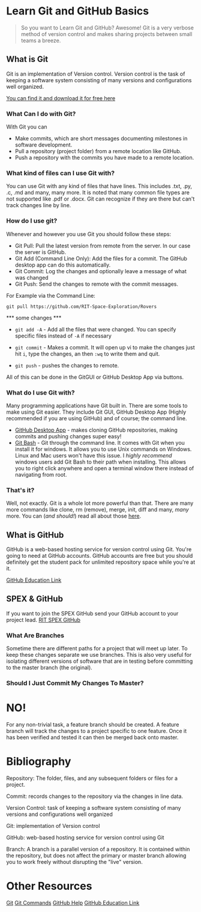 # Learn Git and GitHub Basics

> So you want to Learn Git and GitHub? Awesome! Git is a very verbose method of version control and makes sharing projects between small teams a breeze. 

## What is Git 

Git is an implementation of Version control. Version control is the task of keeping a software system consisting of many versions and configurations well organized. 

[You can find it and download it for free here](https://git-scm.com/)

### What Can I do with Git?
With Git you can
- Make commits, which are short messages documenting milestones in software development. 
- Pull a repository (project folder) from a remote location like GitHub.
- Push a repository with the commits you have made to a remote location.

### What kind of files can I use Git with?
You can use Git with any kind of files that have lines. This includes .txt, .py, .c, .md and many, many more. It is noted that many common file types are not supported like .pdf or .docx. Git can recognize if they are there but can't track changes line by line.

### How do I use git?
Whenever and however you use Git you should follow these steps:

- Git Pull: Pull the latest version from remote from the server. In our case the server is GitHub.
- Git Add (Command Line Only): Add the files for a commit. The GitHub desktop app can do this automatically.
- Git Commit: Log the changes and optionally leave a message of what was changed
- Git Push: Send the changes to remote with the commit messages. 

For Example via the Command Line:

`git pull https://github.com/RIT-Space-Exploration/Rovers` 

*** some changes ***

- `git add -A` - Add all the files that were changed. You can specify specific files instead of `-A` if necessary

- `git commit` - Makes a commit. It will open up vi to make the changes just hit `i`, type the changes, an then `:wq` to write them and quit. 

- `git push` - pushes the changes to remote.

All of this can be done in the GitGUI or GitHub Desktop App via buttons.

### What do I use Git with?
Many programming applications have Git built in. There are some tools to make using Git easier. They include Git GUI, GitHub Desktop App (Highly recommended if you are using GitHub) and of course; the command line. 

- [GitHub Desktop App](https://desktop.github.com/) - makes cloning GitHub repositories, making commits and pushing changes super easy!
- [Git Bash](https://git-scm.com/) - Git through the command line. It comes with Git when you install it for windows. It allows you to use Unix commands on Windows. Linux and Mac users won't have this issue. I *highly recommend* windows users add Git Bash to their path when installing. This allows you to right click anywhere and open a terminal window there instead of navigating from root.

### That's it?
Well, not exactly. Git is a whole lot more powerful than that. There are many more commands like clone, rm (remove), merge, init, diff and many, *many* more. You can (*and should!*) read all about those [here](https://confluence.atlassian.com/bitbucketserver/basic-git-commands-776639767.html).

## What is GitHub
GitHub is a web-based hosting service for version control using Git. You're going to need at GitHub accounts. GitHub accounts are free but you should definitely get the student pack for unlimited repository space while you're at it. 

[GitHub Education Link](https://education.github.com/pack)


## SPEX & GitHub
If you want to join the SPEX GitHub send your GitHub account to your project lead. 
[RIT SPEX GitHub](https://github.com/RIT-Space-Exploration/)

### What Are Branches
Sometime there are different paths for a project that will meet up later. To keep these changes separate we use branches. This is also very useful for isolating different versions of software that are in testing before committing to the master branch (the original). 

### Should I Just Commit My Changes To Master?

# **NO!** 

For any non-trivial task, a feature branch should be created. A feature branch will track the changes to a project specific to one feature. Once it has been verified and tested it can then be merged back onto master. 

# Bibliography

Repository: The folder, files, and any subsequent folders or files for a project. 

Commit: records changes to the repository via the changes in line data. 

Version Control: task of keeping a software system consisting of many versions and configurations well organized

Git: implementation of Version control

GitHub: web-based hosting service for version control using Git

Branch: A branch is a parallel version of a repository. It is contained within the repository, but does not affect the primary or master branch allowing you to work freely without disrupting the "live" version.

# Other Resources

[Git](https://git-scm.com/)
[Git Commands](https://confluence.atlassian.com/bitbucketserver/basic-git-commands-776639767.html)
[GitHub Help](https://help.github.com/)
[GitHub Education Link](https://education.github.com/pack)
